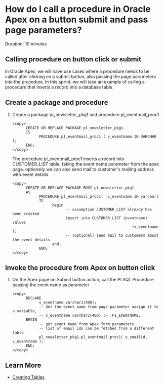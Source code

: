 # How do I call a procedure in Oracle Apex on a button submit and pass page parameters?
Duration: 10 minutes

## Calling procedure on button click or submit

In Oracle Apex, we will have use cases where a procedure needs to be called after clicking on a submit button, also passing the page parameters into the procedure. In this sprint, we will take an example of calling a procedure that inserts a record into a database table.

## Create a package and procedure

1. Create a package pl\_newsletter\_pkg1 and procedure pl\_eventmail\_proc1

      ```
      <copy> 
            CREATE OR REPLACE PACKAGE pl_newsletter_pkg1
            IS
                  PROCEDURE pl_eventmail_proc1 ( v_eventname IN VARCHAR ); 
            END; 
      </copy>
      ``` 

      The procedure pl\_eventmail\_proc1 inserts a record into CUSTOMER\_LIST table, taking the event name parameter from the apex page. optionally we can also send mail to customer's mailing address with event details

      ```
      <copy> 
            CREATE OR REPLACE PACKAGE BODY pl_newsletter_pkg1 
            AS 
                  PROCEDURE pl_eventmail_proc1(  v_eventname IN varchar)
                  IS
                        begin
                              -- assumption CUSTOMER_LIST already has been created
                              insert into CUSTOMER_LIST (eventname) values 
                                                            (v_eventname );
                              -- (optional) send mail to customers about the event details 
                        end;
                  END;
      </copy>
      ``` 

## Invoke the procedure from Apex on button click      
      
1. On the Apex page on Submit button action, call the PLSQL Procedure passing the event name as parameter

      ```
      <copy> 
            DECLARE  
                  v_eventname varchar2(400); 
                  -- Get the event name from page parameter assign it to a variable,  
                  -- v_eventname varchar2(400) := :P1_EVENTNAME;
            BEGIN
                  -- get event name from Apex form parameters  
                  -- list of email ids can be fetched from a different table
                  pl_newsletter_pkg1.pl_eventmail_proc1( v_emailid, v_eventname );
            END;
      </copy>
      ```      
 
## Learn More

* [Creating Tables](https://docs.oracle.com/cd/B28359_01/server.111/b28310/tables003.htm)
